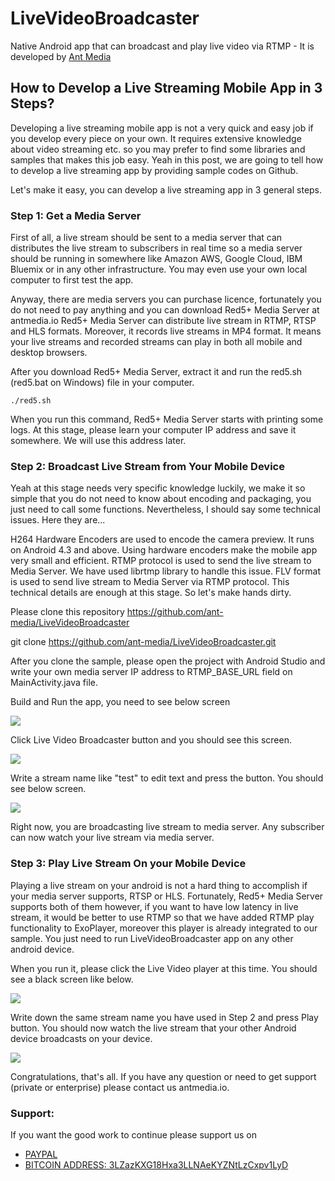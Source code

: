 # LiveVideoBroadcaster
Native Android app that can broadcast and play live video via RTMP - It is developed by [Ant Media](http://antmedia.io)

## How to Develop a Live Streaming Mobile App in 3 Steps?
Developing a live streaming mobile app is not a very quick and easy job if you develop every piece on your own. It requires extensive knowledge about video streaming etc.  so you may prefer to find some libraries and samples that makes this job easy. Yeah in this post, we are going to tell how to develop a live streaming app by providing sample codes on Github.

Let's make it easy, you can develop a live streaming app in 3 general steps.

### Step 1: Get a Media Server

First of all, a live stream should be sent to a media server that can distributes the live stream to subscribers in real time so a media server should be running in somewhere like Amazon AWS, Google Cloud, IBM Bluemix or in any other infrastructure.  You may even use your own local computer to first test the app.

Anyway, there are media servers you can purchase licence, fortunately you do not need to pay anything and you can download Red5+ Media Server  at antmedia.io Red5+ Media Server can distribute live stream in RTMP, RTSP and HLS formats. Moreover, it records live streams in MP4 format. It means your live streams and recorded streams can play in both all mobile and desktop browsers.

After you download Red5+ Media Server, extract it and run the red5.sh (red5.bat on Windows) file in your computer.
```
./red5.sh
```
When you run this command, Red5+ Media Server starts with printing some logs. At this stage, please learn your computer IP address and save it somewhere. We will use this address later.

### Step 2: Broadcast Live Stream from Your Mobile Device

Yeah at this stage needs very specific knowledge luckily, we make it so simple that you do not need to know about encoding and packaging, you just need to call some functions. Nevertheless, I should say some technical issues. Here they are...

H264 Hardware Encoders are used to encode the camera preview. It runs on Android 4.3 and above. Using hardware encoders make the mobile app very small and efficient.
RTMP protocol is used to send the live stream to Media Server. We have used librtmp library to handle this issue.
FLV format is used to send live stream to Media Server via RTMP protocol.
This technical details are enough at this stage. So let's make hands dirty.

Please clone this repository https://github.com/ant-media/LiveVideoBroadcaster

git clone https://github.com/ant-media/LiveVideoBroadcaster.git

After you clone the sample, please open the project with Android Studio and write your own media server IP address to RTMP_BASE_URL field on MainActivity.java file.

Build and Run the app, you need to see below screen

![](http://antmedia.io/wp-content/uploads/2017/04/Screenshot_2017-04-16-17-06-22-e1492352365617.png)

Click Live Video Broadcaster button and you should see this screen.

![](http://antmedia.io/wp-content/uploads/2017/04/record-e1492352687883.png)



Write a stream name like "test" to edit text and press the button. You should see below screen.

![](http://antmedia.io/wp-content/uploads/2017/04/broadcastig-e1492352769543.png)


Right now, you are broadcasting live stream to media server. Any subscriber can now watch  your live stream via media server.

### Step 3: Play Live Stream On your Mobile Device

Playing a live stream on your android is not a hard thing to accomplish if your media server supports, RTSP or HLS. Fortunately, Red5+ Media Server supports both of them however, if you want to have low latency in live stream, it would be better to use RTMP so that we have added RTMP play functionality to ExoPlayer, moreover this player is already integrated to our sample. You just need to run LiveVideoBroadcaster app on any other android device.

When you run it, please click the Live Video player at this time. You should see a black screen like below.

![](http://antmedia.io/wp-content/uploads/2017/04/Screenshot_2017-04-16-17-08-13-e1492352875527.png)

Write down the same stream name you have used in Step 2 and press Play button. You should now watch the live stream that your other Android device broadcasts on your device.

![](http://antmedia.io/wp-content/uploads/2017/04/Screenshot_2017-04-16-17-08-56-1-e1492352925734.png)



Congratulations, that's all. If you have any question or need to get support (private or enterprise) please contact us antmedia.io.

### Support:

If you want the good work to continue please support us on

* [PAYPAL](https://www.paypal.me/ishandutta2007)
* [BITCOIN ADDRESS: 3LZazKXG18Hxa3LLNAeKYZNtLzCxpv1LyD](https://www.coinbase.com/join/5a8e4a045b02c403bc3a9c0c)
